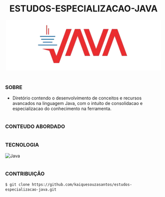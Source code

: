 <h1 align=center>ESTUDOS-ESPECIALIZACAO-JAVA</h1>

<p align="center">
  <img src="java.png" width="500">
</p>

#
### SOBRE

- Diretório contendo o desenvolvimento de conceitos e recursos avancados na linguagem Java, com o intuito de consolidacao e especializacao do conhecimento na ferramenta.

#
### CONTEUDO ABORDADO

#
### TECNOLOGIA
![Java](https://img.shields.io/badge/Java-0D1117?style=for-the-badge&logo=openjdk&logoColor=white&labelColor=0D1117)&nbsp;

#
### CONTRIBUIÇÃO

```
$ git clone https://github.com/kaiquesouzasantos/estudos-especializacao-java.git 
```
